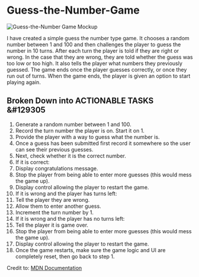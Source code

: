 # Guess-the-Number-Game

![Guess-the-Number Game Mockup](mockup.png)

I have created a simple guess the number type game. It chooses a random number between 1 and 100 and then challenges the player to guess the number in 10 turns. After each turn the player is told if they are right or wrong. In the case that they are wrong, they are told whether the guess was too low or too high. It also tells the player what numbers they previously guessed. The game ends once the player guesses correctly, or once they run out of turns. When the game ends, the player is given an option to start playing again.

## Broken Down into ACTIONABLE TASKS &#129305
1. Generate a random number between 1 and 100.
2. Record the turn number the player is on. Start it on 1.
3. Provide the player with a way to guess what the number is.
4. Once a guess has been submitted first record it somewhere so the user can see their previous guesses.
5. Next, check whether it is the correct number.
6. If it is correct:
7. Display congratulations message.
8. Stop the player from being able to enter more guesses (this would mess the game up).
9. Display control allowing the player to restart the game.
10. If it is wrong and the player has turns left:
11. Tell the player they are wrong.
12. Allow them to enter another guess.
13. Increment the turn number by 1.
14. If it is wrong and the player has no turns left:
15. Tell the player it is game over.
16. Stop the player from being able to enter more guesses (this would mess the game up).
17. Display control allowing the player to restart the game.
18. Once the game restarts, make sure the game logic and UI are completely reset, then go back to step 1.

Credit to: [MDN Documentation](https://developer.mozilla.org/en-US/docs/Learn/JavaScript/First_steps/A_first_splash)
